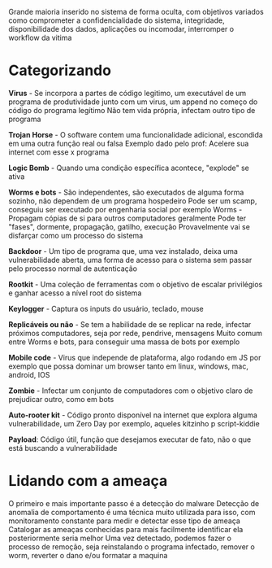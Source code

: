 Grande maioria inserido no sistema de forma oculta, com objetivos variados como comprometer a confidencialidade do sistema, integridade, disponibilidade dos dados, aplicações ou incomodar, interromper o workflow da vitima


# Categorizando 
**Virus** - Se incorpora a partes de código legitimo, um executável de um programa de produtividade junto com um virus, um append no começo do código do programa legítimo
	Não tem vida própria, infectam outro tipo de programa

**Trojan Horse** - O software contem uma funcionalidade adicional, escondida em uma outra função real ou falsa
	Exemplo dado pelo prof: Acelere sua internet com esse x programa

**Logic Bomb** - Quando uma condição específica acontece, "explode" se ativa

**Worms e bots** - São independentes, são executados de alguma forma sozinho, não dependem de um programa hospedeiro
	Pode ser um scamp, conseguiu ser executado por engenharia social por exemplo
	Worms - Propagam cópias de si para outros computadores geralmente
	Pode ter "fases", dormente, propagação, gatilho, execução
	Provavelmente vai se disfarçar como um processo do sistema

**Backdoor** - Um tipo de programa que, uma vez instalado, deixa uma vulnerabilidade aberta, uma forma de acesso para o sistema sem passar pelo processo normal de autenticação

**Rootkit** - Uma coleção de ferramentas com o objetivo de escalar privilégios e ganhar acesso a nível root do sistema

**Keylogger** - Captura os inputs do usuário, teclado, mouse

**Replicáveis ou não** - Se tem a habilidade de se replicar na rede, infectar próximos computadores, seja por rede, pendrive, mensagens 
	Muito comum entre Worms e bots, para conseguir uma massa de bots por exemplo

**Mobile code** - Virus que independe de plataforma, algo rodando em JS por exemplo que possa dominar um browser tanto em linux, windows, mac, android, IOS

**Zombie** - Infectar um conjunto de computadores com o objetivo claro de prejudicar outro, como em bots

**Auto-rooter kit** - Código pronto disponível na internet que explora alguma vulnerabilidade, um Zero Day por exemplo, aqueles kitzinho p script-kiddie

**Payload**: Código útil, função que desejamos executar de fato, não o que está buscando a vulnerabilidade
# Lidando com a ameaça
O primeiro e mais importante passo é a detecção do malware
	Detecção de anomalia de comportamento é uma técnica muito utilizada para isso, com monitoramento constante para medir e detectar esse tipo de ameaça\
Catalogar as ameaças conhecidas para mais facilmente identificar ela posteriormente seria melhor
Uma vez detectado, podemos fazer o processo de remoção, seja reinstalando o programa infectado, remover o worm, reverter o dano e/ou formatar a maquina
